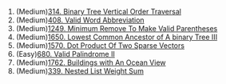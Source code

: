 1. (Medium)[314. Binary Tree Vertical Order Traversal](https://github.com/yuchenwang2011/Java-Practice/blob/master/301-600/301-350/314.BinaryTreeVerticalOrderTraversal.java)
2. (Medium)[408. Valid Word Abbreviation](https://github.com/yuchenwang2011/Java-Practice/blob/master/301-600/401-450/408.ValidWordAbbreviation.java)
3. (Medium)[1249. Minimum Remove To Make Valid Parentheses](https://github.com/yuchenwang2011/Java-Practice/blob/master/1200-1500/1200-1250/1249.MinimumRemoveToMakeValidParentheses.java)
4. (Medium)[1650. Lowest Common Ancestor of A binary Tree III](https://github.com/yuchenwang2011/Java-Practice/blob/master/1500-1800/1600-1650/1650.LowestCommonAncestorOfABinaryTreeIII.java)
5. (Medium)[1570. Dot Product Of Two Sparse Vectors](https://github.com/yuchenwang2011/Java-Practice/blob/master/1500-1800/1550-1600/1570.DotProductOfTwoSparseVectors.java)
6. (Easy)[680. Valid Palindrome II](https://github.com/yuchenwang2011/Java-Practice/blob/master/601-900/650-700/680.ValidPalindromeII.java)
7. (Medium)[1762. Buildings with An Ocean View](https://github.com/yuchenwang2011/Java-Practice/blob/master/1500-1800/1750-1800/1762.BuildingsWithAnOceanView.java)
8. (Medium)[339. Nested List Weight Sum](https://github.com/yuchenwang2011/Java-Practice/blob/master/301-600/301-350/339.NestedListWeightSum.java)
